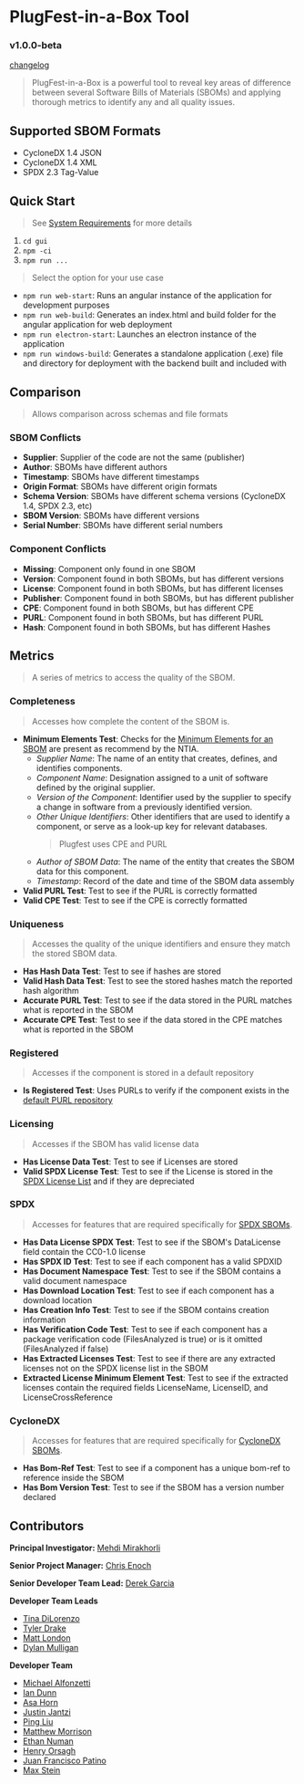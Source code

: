 # PlugFest-in-a-Box Tool
### v1.0.0-beta
[changelog](changelog.md)
> PlugFest-in-a-Box is a powerful tool to reveal key areas of difference between several Software Bills of Materials 
> (SBOMs) and applying thorough metrics to identify any and all quality issues.


## Supported SBOM Formats
- CycloneDX 1.4 JSON
- CycloneDX 1.4 XML
- SPDX 2.3 Tag-Value


## Quick Start
> See [System Requirements](doc/README.md) for more details
1. `cd gui`
2. `npm -ci`
3. `npm run ...`
> Select the option for your use case
- `npm run web-start`: Runs an angular instance of the application for development purposes
- `npm run web-build`: Generates an index.html and build folder for the angular application for web deployment
- `npm run electron-start`: Launches an electron instance of the application
- `npm run windows-build`: Generates a standalone application (.exe) file and directory for deployment with the backend built and included with


## Comparison
> Allows comparison across schemas and file formats

### SBOM Conflicts
- **Supplier**: Supplier of the code are not the same (publisher)
- **Author**: SBOMs have different authors
- **Timestamp**: SBOMs have different timestamps
- **Origin Format**: SBOMs have different origin formats
- **Schema Version**: SBOMs have different schema versions (CycloneDX 1.4, SPDX 2.3, etc)
- **SBOM Version**: SBOMs have different versions
- **Serial Number**: SBOMs have different serial numbers

### Component Conflicts
- **Missing**: Component only found in one SBOM
- **Version**: Component found in both SBOMs, but has different versions
- **License**: Component found in both SBOMs, but has different licenses
- **Publisher**: Component found in both SBOMs, but has different publisher
- **CPE**: Component found in both SBOMs, but has different CPE
- **PURL**: Component found in both SBOMs, but has different PURL
- **Hash**: Component found in both SBOMs, but has different Hashes


## Metrics
> A series of metrics to access the quality of the SBOM.

### Completeness
> Accesses how complete the content of the SBOM is.
- **Minimum Elements Test**: Checks for the [Minimum Elements for an SBOM](https://www.ntia.doc.gov/files/ntia/publications/sbom_minimum_elements_report.pdf) 
are present as recommend by the NTIA.
  - _Supplier Name_: The name of an entity that creates, defines, and identifies components. 
  - _Component Name_: Designation assigned to a unit of software defined by the original supplier. 
  - _Version of the Component_: Identifier used by the supplier to specify a change in software from a previously identified version. 
  - _Other Unique Identifiers_: Other identifiers that are used to identify a component, or serve as a look-up key for relevant databases.
    > Plugfest uses CPE and PURL
  - _Author of SBOM Data_: The name of the entity that creates the SBOM data for this
    component. 
  - _Timestamp_: Record of the date and time of the SBOM data assembly
- **Valid PURL Test**: Test to see if the PURL is correctly formatted
- **Valid CPE Test**: Test to see if the CPE is correctly formatted

### Uniqueness
> Accesses the quality of the unique identifiers and ensure they match the stored SBOM data.
- **Has Hash Data Test**: Test to see if hashes are stored
- **Valid Hash Data Test**: Test to see the stored hashes match the reported hash algorithm
- **Accurate PURL Test**: Test to see if the data stored in the PURL matches what is reported in the SBOM
- **Accurate CPE Test**: Test to see if the data stored in the CPE matches what is reported in the SBOM

### Registered
> Accesses if the component is stored in a default repository
- **Is Registered Test**: Uses PURLs to verify if the component exists in the [default PURL repository](https://github.com/package-url/purl-spec/blob/master/PURL-TYPES.rst)
  
### Licensing
> Accesses if the SBOM has valid license data
- **Has License Data Test**: Test to see if Licenses are stored
- **Valid SPDX License Test**: Test to see if the License is stored in the [SPDX License List](https://spdx.org/licenses/) and if they are depreciated

### SPDX
> Accesses for features that are required specifically for [SPDX SBOMs](https://spdx.github.io/spdx-spec/v2.3/).
- **Has Data License SPDX Test**: Test to see if the SBOM's DataLicense field contain the CC0-1.0 license
- **Has SPDX ID Test**: Test to see if each component has a valid SPDXID
- **Has Document Namespace Test**: Test to see if the SBOM contains a valid document namespace
- **Has Download Location Test**: Test to see if each component has a download location
- **Has Creation Info Test**: Test to see if the SBOM contains creation information
- **Has Verification Code Test**: Test to see if each component has a package verification code (FilesAnalyzed is true) or is it omitted (FilesAnalyzed if false)
- **Has Extracted Licenses Test**: Test to see if there are any extracted licenses not on the SPDX license list in the SBOM
- **Extracted License Minimum Element Test**: Test to see if the extracted licenses contain the required fields LicenseName, LicenseID, and LicenseCrossReference

### CycloneDX
> Accesses for features that are required specifically for [CycloneDX SBOMs](https://cyclonedx.org/specification/overview/).
- **Has Bom-Ref Test**: Test to see if a component has a unique bom-ref to reference inside the SBOM
- **Has Bom Version Test**: Test to see if the SBOM has a version number declared


## Contributors
**Principal Investigator:** [Mehdi Mirakhorli](mailto:mxmvse@rit.edu)

**Senior Project Manager:** [Chris Enoch](mailto:ctevse@rit.edu)

**Senior Developer Team Lead:** [Derek Garcia](mailto:dlg1206@rit.edu)

**Developer Team Leads**
- [Tina DiLorenzo](mailto:tnd3015@rit.edu)
- [Tyler Drake](mailto:txd3634@rit.edu)
- [Matt London](mailto:mrl2534@rit.edu)
- [Dylan Mulligan](mailto:dtm5568@rit.edu)

**Developer Team**
- [Michael Alfonzetti](mailto:michael.alfonzetti93@gmail.com)
- [Ian Dunn](mailto:itd3516@rit.edu)
- [Asa Horn](mailto:aoh9470@rit.edu)
- [Justin Jantzi](mailto:jwj7297@rit.edu)
- [Ping Liu](mailto:pxlvse@rit.edu)
- [Matthew Morrison](mailto:msm8275@rit.edu)
- [Ethan Numan](mailto:ehn4602@rit.edu)
- [Henry Orsagh](mailto:hco4630@rit.edu)
- [Juan Francisco Patino](mailto:jfp6815@rit.edu)
- [Max Stein](mailto:mhs8558@rit.edu)
